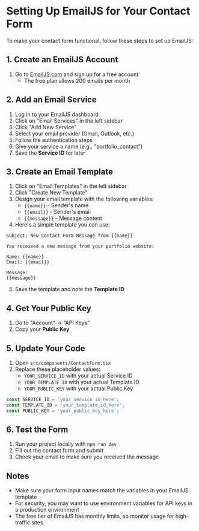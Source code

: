 # Setting Up EmailJS for Your Contact Form

To make your contact form functional, follow these steps to set up EmailJS:

## 1. Create an EmailJS Account

1. Go to [EmailJS.com](https://www.emailjs.com/) and sign up for a free account
   - The free plan allows 200 emails per month

## 2. Add an Email Service

1. Log in to your EmailJS dashboard
2. Click on "Email Services" in the left sidebar
3. Click "Add New Service"
4. Select your email provider (Gmail, Outlook, etc.)
5. Follow the authentication steps
6. Give your service a name (e.g., "portfolio_contact")
7. Save the **Service ID** for later

## 3. Create an Email Template

1. Click on "Email Templates" in the left sidebar
2. Click "Create New Template"
3. Design your email template with the following variables:
   - `{{name}}` - Sender's name
   - `{{email}}` - Sender's email
   - `{{message}}` - Message content
4. Here's a simple template you can use:

```
Subject: New Contact Form Message from {{name}}

You received a new message from your portfolio website:

Name: {{name}}
Email: {{email}}

Message:
{{message}}
```

5. Save the template and note the **Template ID**

## 4. Get Your Public Key

1. Go to "Account" → "API Keys"
2. Copy your **Public Key**

## 5. Update Your Code

1. Open `src/components/ContactForm.tsx`
2. Replace these placeholder values:
   - `YOUR_SERVICE_ID` with your actual Service ID
   - `YOUR_TEMPLATE_ID` with your actual Template ID
   - `YOUR_PUBLIC_KEY` with your actual Public Key

```jsx
const SERVICE_ID = 'your_service_id_here';
const TEMPLATE_ID = 'your_template_id_here';
const PUBLIC_KEY = 'your_public_key_here';
```

## 6. Test the Form

1. Run your project locally with `npm run dev`
2. Fill out the contact form and submit
3. Check your email to make sure you received the message

## Notes

- Make sure your form input names match the variables in your EmailJS template
- For security, you may want to use environment variables for API keys in a production environment
- The free tier of EmailJS has monthly limits, so monitor usage for high-traffic sites
